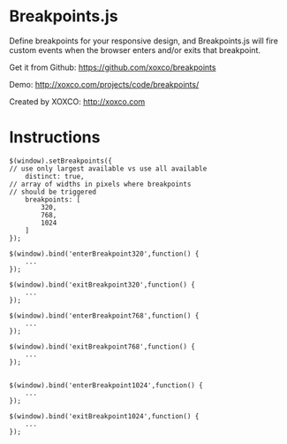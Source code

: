 # Breakpoints.js

Define breakpoints for your responsive design, and Breakpoints.js will fire custom events when the browser enters and/or exits that breakpoint.

Get it from Github: https://github.com/xoxco/breakpoints

Demo: http://xoxco.com/projects/code/breakpoints/

Created by XOXCO: http://xoxco.com

# Instructions

```
$(window).setBreakpoints({
// use only largest available vs use all available
	distinct: true, 
// array of widths in pixels where breakpoints
// should be triggered
	breakpoints: [
		320,
		768,
		1024
	] 
});		

$(window).bind('enterBreakpoint320',function() {
	...
});

$(window).bind('exitBreakpoint320',function() {
	...
});

$(window).bind('enterBreakpoint768',function() {
	...
});

$(window).bind('exitBreakpoint768',function() {
	...
});


$(window).bind('enterBreakpoint1024',function() {
	...
});

$(window).bind('exitBreakpoint1024',function() {
	...
});
```
